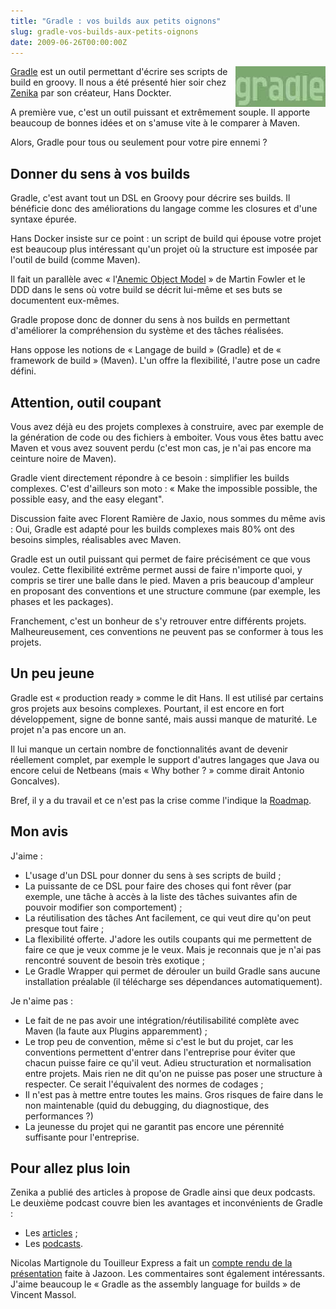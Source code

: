 ```yaml
---
title: "Gradle : vos builds aux petits oignons"
slug: gradle-vos-builds-aux-petits-oignons
date: 2009-06-26T00:00:00Z
---
```


<img src="/assets/images/posts/gradle.jpg" style="float:right"/>

[Gradle](http://www.gradle.org/) est un outil permettant d'écrire ses scripts de build en groovy.
Il nous a été présenté hier soir chez [Zenika](http://www.zenika.com/) par son créateur, Hans Dockter.

A première vue, c'est un outil puissant et extrêmement souple. Il apporte beaucoup de bonnes idées et on s'amuse vite à le comparer à Maven.

Alors, Gradle pour tous ou seulement pour votre pire ennemi ?

## Donner du sens à vos builds

Gradle, c'est avant tout un DSL en Groovy pour décrire ses builds. Il bénéficie donc des améliorations du langage comme les closures et d'une syntaxe épurée.

Hans Docker insiste sur ce point : un script de build qui épouse votre projet est beaucoup plus intéressant qu'un projet où la structure est imposée par l'outil de build (comme Maven).

Il fait un parallèle avec « l'[Anemic Object Model](http://martinfowler.com/bliki/AnemicDomainModel.html) » de Martin Fowler et le DDD dans le sens où votre build se décrit lui-même et ses buts se documentent eux-mêmes.

Gradle propose donc de donner du sens à nos builds en permettant d'améliorer la compréhension du système et des tâches réalisées.

Hans oppose les notions de « Langage de build » (Gradle) et de « framework de build » (Maven). L'un offre la flexibilité, l'autre pose un cadre défini.

## Attention, outil coupant

Vous avez déjà eu des projets complexes à construire, avec par exemple de la génération de code ou des fichiers à emboiter. Vous vous êtes battu avec Maven et vous avez souvent perdu (c'est mon cas, je n'ai pas encore ma ceinture noire de Maven).

Gradle vient directement répondre à ce besoin : simplifier les builds complexes.
C'est d'ailleurs son moto : « Make the impossible possible, the possible easy, and the easy elegant".

Discussion faite avec Florent Ramière de Jaxio, nous sommes du même avis : Oui, Gradle est adapté pour les builds complexes mais 80% ont des besoins simples, réalisables avec Maven.

Gradle est un outil puissant qui permet de faire précisément ce que vous voulez.
Cette flexibilité extrême permet aussi de faire n'importe quoi, y compris se tirer une balle dans le pied.
Maven a pris beaucoup d'ampleur en proposant des conventions et une structure commune (par exemple, les phases et les packages).

Franchement, c'est un bonheur de s'y retrouver entre différents projets. Malheureusement, ces conventions ne peuvent pas se conformer à tous les projets.

## Un peu jeune

Gradle est « production ready » comme le dit Hans. Il est utilisé par certains gros projets aux besoins complexes.
Pourtant, il est encore en fort développement, signe de bonne santé, mais aussi manque de maturité. Le projet n'a pas encore un an.

Il lui manque un certain nombre de fonctionnalités avant de devenir réellement complet, par exemple le support d'autres langages que Java ou encore celui de Netbeans (mais « Why bother ? » comme dirait Antonio Goncalves).

Bref, il y a du travail et ce n'est pas la crise comme l'indique la [Roadmap](http://docs.codehaus.org/display/GRADLE/Roadmap).

## Mon avis

J'aime :

- L'usage d'un DSL pour donner du sens à ses scripts de build ;
- La puissante de ce DSL pour faire des choses qui font rêver (par exemple, une tâche à accès à la liste des tâches suivantes afin de pouvoir modifier son comportement) ;
- La réutilisation des tâches Ant facilement, ce qui veut dire qu'on peut presque tout faire ;
- La flexibilité offerte. J'adore les outils coupants qui me permettent de faire ce que je veux comme je le veux. Mais je reconnais que je n'ai pas rencontré souvent de besoin très exotique ;
- Le Gradle Wrapper qui permet de dérouler un build Gradle sans aucune installation préalable (il télécharge ses dépendances automatiquement).

Je n'aime pas :

- Le fait de ne pas avoir une intégration/réutilisabilité complète avec Maven (la faute aux Plugins apparemment) ;
- Le trop peu de convention, même si c'est le but du projet, car les conventions permettent d'entrer dans l'entreprise pour éviter que chacun puisse faire ce qu'il veut. Adieu structuration et normalisation entre projets. Mais rien ne dit qu'on ne puisse pas poser une structure à respecter. Ce serait l'équivalent des normes de codages ;
- Il n'est pas à mettre entre toutes les mains. Gros risques de faire dans le non maintenable (quid du debugging, du diagnostique, des performances ?)
- La jeunesse du projet qui ne garantit pas encore une pérennité suffisante pour l'entreprise.

## Pour allez plus loin

Zenika a publié des articles à propose de Gradle ainsi que deux podcasts. Le deuxième podcast couvre bien les avantages et inconvénients de Gradle :

- Les [articles](http://blog.zenika.com/index.php?tag/gradle) ;
- Les [podcasts](http://blog.zenika.com/index.php?post/2009/05/29/Podcast-Gradle).

Nicolas Martignole du Touilleur Express a fait un [compte rendu de la présentation](http://www.touilleur-express.fr/2009/06/23/jazoon-gradle-la-presentation-qui-aura-lieu-jeudi-soir/) faite à Jazoon. Les commentaires sont également intéressants. J'aime beaucoup le « Gradle as the assembly language for builds » de Vincent Massol.
